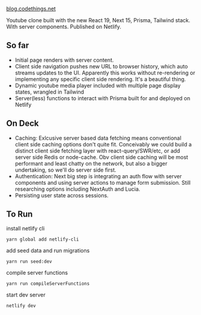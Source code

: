 [blog.codethings.net](https://blog.codethings.net)

Youtube clone built with the new React 19, Next 15, Prisma, Tailwind stack. With server components. Published on Netlify.

## So far 

- Initial page renders with server content.  
- Client side navigation pushes new URL to browser history, which auto streams updates to the UI.  Apparently this works without re-rendering or implementing any specific client side rendering. It's a beautiful thing.  
- Dynamic youtube media player included with multiple page display states, wrangled in Tailwind 
- Server(less) functions to interact with Prisma built for and deployed on Netlify 

## On Deck
- Caching: Exlcusive server based data fetching means conventional client side caching options don't quite fit.  Conceivably we could build a distinct client side fetching layer with react-query/SWR/etc, or add server side Redis or node-cache.  Obv client side caching will be most performant and least chatty on the network, but also a bigger undertaking, so we'll do server side first.    
- Authentication:  Next big step is integrating an auth flow with server components and using server actions to manage form submission.  Still researching options including NextAuth and Lucia. 
- Persisting user state across sessions.  

## To Run
install netlify cli
```
yarn global add netlify-cli
```

add seed data and run migrations
```
yarn run seed:dev
```

compile server functions 
```
yarn run compileServerFunctions
```

start dev server
```
netlify dev                       
```
